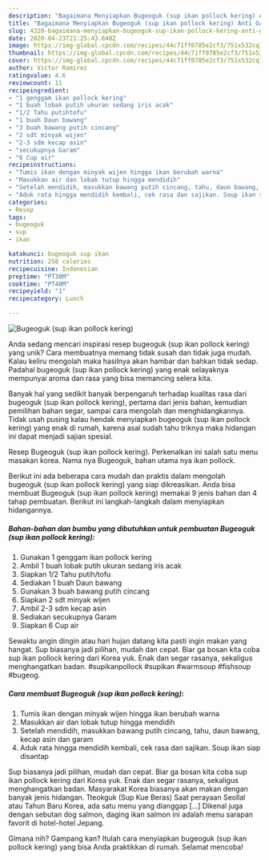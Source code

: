 ```yaml
---
description: "Bagaimana Menyiapkan Bugeoguk (sup ikan pollock kering) Anti Gagal"
title: "Bagaimana Menyiapkan Bugeoguk (sup ikan pollock kering) Anti Gagal"
slug: 4320-bagaimana-menyiapkan-bugeoguk-sup-ikan-pollock-kering-anti-gagal
date: 2020-04-23T21:25:43.640Z
image: https://img-global.cpcdn.com/recipes/44c71ff0785e2cf3/751x532cq70/bugeoguk-sup-ikan-pollock-kering-foto-resep-utama.jpg
thumbnail: https://img-global.cpcdn.com/recipes/44c71ff0785e2cf3/751x532cq70/bugeoguk-sup-ikan-pollock-kering-foto-resep-utama.jpg
cover: https://img-global.cpcdn.com/recipes/44c71ff0785e2cf3/751x532cq70/bugeoguk-sup-ikan-pollock-kering-foto-resep-utama.jpg
author: Victor Ramirez
ratingvalue: 4.6
reviewcount: 11
recipeingredient:
- "1 genggam ikan pollock kering"
- "1 buah lobak putih ukuran sedang iris acak"
- "1/2 Tahu putihtofu"
- "1 buah Daun bawang"
- "3 buah bawang putih cincang"
- "2 sdt minyak wijen"
- "2-3 sdm kecap asin"
- "secukupnya Garam"
- "6 Cup air"
recipeinstructions:
- "Tumis ikan dengan minyak wijen hingga ikan berubah warna"
- "Masukkan air dan lobak tutup hingga mendidih"
- "Setelah mendidih, masukkan bawang putih cincang, tahu, daun bawang, kecap asin dan garam"
- "Aduk rata hingga mendidih kembali, cek rasa dan sajikan. Soup ikan siap disantap"
categories:
- Resep
tags:
- bugeoguk
- sup
- ikan

katakunci: bugeoguk sup ikan 
nutrition: 258 calories
recipecuisine: Indonesian
preptime: "PT38M"
cooktime: "PT40M"
recipeyield: "1"
recipecategory: Lunch

---
```



![Bugeoguk (sup ikan pollock kering)](https://img-global.cpcdn.com/recipes/44c71ff0785e2cf3/751x532cq70/bugeoguk-sup-ikan-pollock-kering-foto-resep-utama.jpg)

Anda sedang mencari inspirasi resep bugeoguk (sup ikan pollock kering) yang unik? Cara membuatnya memang tidak susah dan tidak juga mudah. Kalau keliru mengolah maka hasilnya akan hambar dan bahkan tidak sedap. Padahal bugeoguk (sup ikan pollock kering) yang enak selayaknya mempunyai aroma dan rasa yang bisa memancing selera kita.

Banyak hal yang sedikit banyak berpengaruh terhadap kualitas rasa dari bugeoguk (sup ikan pollock kering), pertama dari jenis bahan, kemudian pemilihan bahan segar, sampai cara mengolah dan menghidangkannya. Tidak usah pusing kalau hendak menyiapkan bugeoguk (sup ikan pollock kering) yang enak di rumah, karena asal sudah tahu triknya maka hidangan ini dapat menjadi sajian spesial.

Resep Bugeoguk (sup ikan pollock kering). Perkenalkan ini salah satu menu masakan korea. Nama nya Bugeoguk, bahan utama nya ikan pollock.


Berikut ini ada beberapa cara mudah dan praktis dalam mengolah bugeoguk (sup ikan pollock kering) yang siap dikreasikan. Anda bisa membuat Bugeoguk (sup ikan pollock kering) memakai 9 jenis bahan dan 4 tahap pembuatan. Berikut ini langkah-langkah dalam menyiapkan hidangannya.

<!--inarticleads1-->

##### Bahan-bahan dan bumbu yang dibutuhkan untuk pembuatan Bugeoguk (sup ikan pollock kering):

1. Gunakan 1 genggam ikan pollock kering
1. Ambil 1 buah lobak putih ukuran sedang iris acak
1. Siapkan 1/2 Tahu putih/tofu
1. Sediakan 1 buah Daun bawang
1. Gunakan 3 buah bawang putih cincang
1. Siapkan 2 sdt minyak wijen
1. Ambil 2-3 sdm kecap asin
1. Sediakan secukupnya Garam
1. Siapkan 6 Cup air


Sewaktu angin dingin atau hari hujan datang kita pasti ingin makan yang hangat. Sup biasanya jadi pilihan, mudah dan cepat. Biar ga bosan kita coba sup ikan pollock kering dari Korea yuk. Enak dan segar rasanya, sekaligus menghangatkan badan. #supikanpollock #supikan #warmsoup #fishsoup #bugeog. 

<!--inarticleads2-->

##### Cara membuat Bugeoguk (sup ikan pollock kering):

1. Tumis ikan dengan minyak wijen hingga ikan berubah warna
1. Masukkan air dan lobak tutup hingga mendidih
1. Setelah mendidih, masukkan bawang putih cincang, tahu, daun bawang, kecap asin dan garam
1. Aduk rata hingga mendidih kembali, cek rasa dan sajikan. Soup ikan siap disantap


Sup biasanya jadi pilihan, mudah dan cepat. Biar ga bosan kita coba sup ikan pollock kering dari Korea yuk. Enak dan segar rasanya, sekaligus menghangatkan badan. Masyarakat Korea biasanya akan makan dengan banyak jenis hidangan. Tteokguk (Sup Kue Beras) Saat perayaan Seollal atau Tahun Baru Korea, ada satu menu yang dianggap […] Dikenal juga dengan sebutan dog salmon, daging ikan salmon ini adalah menu sarapan favorit di hotel-hotel Jepang. 

Gimana nih? Gampang kan? Itulah cara menyiapkan bugeoguk (sup ikan pollock kering) yang bisa Anda praktikkan di rumah. Selamat mencoba!

